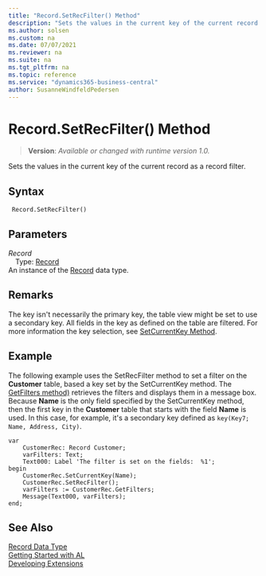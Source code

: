 ```yaml
---
title: "Record.SetRecFilter() Method"
description: "Sets the values in the current key of the current record as a record filter."
ms.author: solsen
ms.custom: na
ms.date: 07/07/2021
ms.reviewer: na
ms.suite: na
ms.tgt_pltfrm: na
ms.topic: reference
ms.service: "dynamics365-business-central"
author: SusanneWindfeldPedersen
---
```

[//]: # (START>DO_NOT_EDIT)
[//]: # (IMPORTANT:Do not edit any of the content between here and the END>DO_NOT_EDIT.)
[//]: # (Any modifications should be made in the .xml files in the ModernDev repo.)
# Record.SetRecFilter() Method
> **Version**: _Available or changed with runtime version 1.0._

Sets the values in the current key of the current record as a record filter.


## Syntax
```AL
 Record.SetRecFilter()
```

## Parameters
*Record*  
&emsp;Type: [Record](record-data-type.md)  
An instance of the [Record](record-data-type.md) data type.  


[//]: # (IMPORTANT: END>DO_NOT_EDIT)

## Remarks  

The key isn't necessarily the primary key, the table view might be set to use a secondary key. All fields in the key as defined on the table are filtered. For more information the key selection, see [SetCurrentKey Method](record-setcurrentkey-method.md).

## Example  

The following example uses the SetRecFilter method to set a filter on the **Customer** table, based a key set by the SetCurrentKey method. The [GetFilters method)](record-getfilters-method.md) retrieves the filters and displays them in a message box. Because **Name** is the only field specified by the SetCurrentKey method, then the first key in the **Customer** table that starts with the field **Name** is used. In this case, for example, it's a secondary key defined as `key(Key7; Name, Address, City)`.

```al
var
    CustomerRec: Record Customer;
    varFilters: Text;
    Text000: Label 'The filter is set on the fields:  %1';
begin
    CustomerRec.SetCurrentKey(Name);
    CustomerRec.SetRecFilter();
    varFilters := CustomerRec.GetFilters;
    Message(Text000, varFilters);
end;
```
  
## See Also
[Record Data Type](record-data-type.md)  
[Getting Started with AL](../../devenv-get-started.md)  
[Developing Extensions](../../devenv-dev-overview.md)